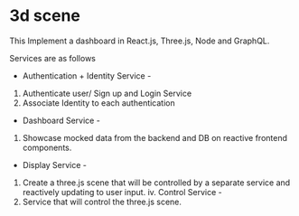 # 3d scene
 This Implement a dashboard in React.js, Three.js, Node and GraphQL.

 Services are as follows 
- Authentication + Identity Service -
1. Authenticate user/ Sign up and Login Service
2. Associate Identity to each authentication
- Dashboard Service -
1. Showcase mocked data from the backend and DB on reactive frontend components.
- Display Service -
1. Create a three.js scene that will be controlled by a separate service
and reactively updating to user input.
iv. Control Service -
1. Service that will control the three.js scene.

